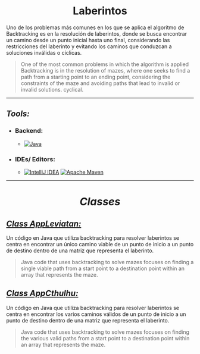 <h1 align="center">  Laberintos </h1>
Uno de los problemas más comunes en los que se aplica el algoritmo de 
Backtracking es en la resolución de laberintos, donde se busca encontrar 
un camino desde un punto inicial hasta uno final, considerando las restricciones 
del laberinto y evitando los caminos que conduzcan a soluciones inválidas o 
cíclicas.

>One of the most common problems in which the algorithm is applied
Backtracking is in the resolution of mazes, where one seeks to find
a path from a starting point to an ending point, considering the constraints
of the maze and avoiding paths that lead to invalid or invalid solutions.
cyclical.


---

## _Tools:_

- <H3> Backend:</H3>    

    - [![Java](https://img.shields.io/badge/java-%23ED8B00.svg?style=for-the-badge&logo=openjdk&logoColor=white) ](https://www.oracle.com/co/java/technologies/downloads/#java21)


- <H3>  IDEs/ Editors: </H3>

    - [![IntelliJ IDEA](https://img.shields.io/badge/IntelliJIDEA-000000.svg?style=for-the-badge&logo=intellij-idea&logoColor=white)](https://www.jetbrains.com/es-es/idea/) [![Apache Maven](https://img.shields.io/badge/Apache%20Maven-C71A36?style=for-the-badge&logo=Apache%20Maven&logoColor=white)](https://maven.apache.org/)



___

<H1 align="center"> 

_Classes_

</H1>

## [_Class AppLeviatan:_](./src/main/java/LaberintoOnlySolution)

Un código en Java que utiliza backtracking para resolver laberintos se centra en encontrar un único camino viable de un punto de inicio a un punto de destino dentro de una matriz que representa el laberinto.
> Java code that uses backtracking to solve mazes focuses on finding a single viable path from a start point to a destination point within an array that represents the maze.




## [_Class AppCthulhu:_](./src/main/java/LaberintoVariousSolution)

Un código en Java que utiliza backtracking para resolver laberintos se centra en encontrar los varios caminos válidos de un punto de inicio a un punto de destino dentro de una matriz que representa el laberinto.
> Java code that uses backtracking to solve mazes focuses on finding the various valid paths from a start point to a destination point within an array that represents the maze.

